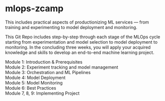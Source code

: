 # mlops-zcamp

This includes practical aspects of productionizing ML services — from training and experimenting to model deployment and monitoring.

This Git Repo includes step-by-step through each stage of the MLOps cycle starting from experimentation and model selection to model deployment to monitoring. In the concluding three weeks, you will apply your acquired knowledge and skills to develop an end-to-end machine learning project.

Module 1: Introduction & Prerequisites<br>
Module 2: Experiment tracking and model management<br>
Module 3: Orchestration and ML Pipelines<br>
Module 4: Model Deployment<br>
Module 5: Model Monitoring<br>
Module 6: Best Practices<br>
Module 7, 8, 9: Implementing Project<br>
